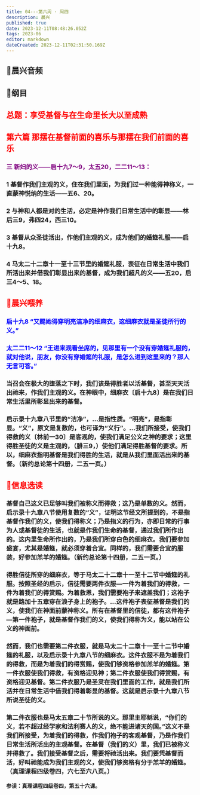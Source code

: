 ```yaml
---
title: 04---第六周 · 周四
description: 晨兴
published: true
date: 2023-12-11T08:48:26.052Z
tags: 2023-06
editor: markdown
dateCreated: 2023-12-11T02:31:50.169Z
---
```


## 🎵晨兴音频

## 📖纲目

## <font color=red>总题：享受基督与在生命里长大以至成熟</font>

## <font color=red>第六篇   那摆在基督前面的喜乐与那摆在我们前面的喜乐</font>

### <font color=purple>三   新妇的义——启十九7～9，太五20，二二11～13：</font>

### 1   基督作我们主观的义，住在我们里面，为我们过一种能得神称义，一直蒙神悦纳的生活——五6、20。

### 2   与神和人都是对的生活，必定是神作我们日常生活中的彰显——林后三9，弗四24，西三10。

### 3   基督从众圣徒活出，作他们主观的义，成为他们的婚筵礼服——启十九8。

### 4   马太二十二章十一至十三节里的婚筵礼服，表征在日常生活中我们所活出来并借我们彰显出来的基督，成为我们超凡的义——五20，启三4～5、18。

## <font color=red>📖晨兴喂养</font>

### <font color=blue>启十九8   “又赐她得穿明亮洁净的细麻衣，这细麻衣就是圣徒所行的义。”</font>

### <font color=blue>太二二11～12   “王进来观看坐席的，见那里有一个没有穿婚筵礼服的，就对他说，朋友，你没有穿婚筵的礼服，是怎么进到这里来的？那人无言可答。”</font>

### 当召会在极大的堕落之下时，我们该是得胜者以活基督，甚至天天活出祂来，作我们主观的义。在神眼中，细麻衣〔启十九8〕是在我们日常生活里所彰显出来的基督。

### 启示录十九章八节里的“洁净”，…是指性质。“明亮”，是指彰显。“义”，原文是复数的，也可译为“义行”。…我们所接受，使我们得救的义〔林前一30〕是客观的，使我们满足公义之神的要求；这里得胜圣徒的义是主观的，（腓三9，）使他们满足得胜基督的要求。所以，细麻衣指明基督是我们得胜的生活，就是从我们里面活出来的基督。（新约总论第十四册，二五一页。）

## <font color=red>📖信息选读</font>

### 基督自己这义已足够叫我们被称义而得救；这乃是单数的义。然而，启示录十九章八节使用复数的“义”，证明这节经文所提到的，不是指基督作我们的义，使我们得称义；乃是指义的行为，亦即日常的行事为人或基督徒的生活，也就是作我们生命的基督，通过我们所作出的。这内里生命所作出的，乃是我们所穿白色的细麻衣。我们要参加盛宴，尤其是婚筵，就必须穿着合宜。同样的，我们需要合宜的服装，好参加羔羊的婚筵。（新约总论第十四册，二五一页。）

### 得胜信徒所穿的细麻衣，等于马太二十二章十一至十二节中婚筵的礼服。按照圣经的启示，信徒需要两件衣服—一件为着我们的得救，一件为着我们的得赏赐。为着救恩，我们需要袍子来遮盖我们；这袍子就是路加十五章穿在浪子身上的袍子。…这件袍子表征基督是我们的义，使我们在神面前蒙神称义。所有在基督里的信徒，都有这件袍子—第一件袍子，就是基督作我们的义，使我们得称为义，能以站在公义的神面前。

### 然而，我们也需要第二件衣服，就是马太二十二章十一至十二节中婚筵的礼服，以及启示录十九章八节的细麻衣。这件衣服不是为着我们的得救，而是为着我们的得赏赐，使我们够资格参加羔羊的婚筵。第一件衣服使我们得救，有资格迎见神；第二件衣服使我们得赏赐，有资格迎见基督。第二件衣服乃是圣灵在我们里面的工作，就是我们所活并在日常生活中借我们得着彰显的基督。这就是启示录十九章八节所说圣徒的义。

### 第二件衣服也是马太五章二十节所说的义。那里主耶稣说，“你们的义，若不超过经学家和法利赛人的义，绝不能进诸天的国。”这义不是我们所接受，为着我们的得救，作我们袍子的客观基督，乃是作我们日常生活所活出的主观基督。在基督（我们的义）里，我们已被称义并得救了。我们接受基督之后，需要将祂活出来。我们要凭基督而活，好叫祂能成为我们主观的义，使我们够资格有分于羔羊的婚筵。（真理课程四级卷四，六七至六八页。）

**参读：真理课程四级卷四，第五十六课。**
<!-- Google tag (gtag.js) -->
<script async src="https://www.googletagmanager.com/gtag/js?id=G-1P8709Z16T"></script>
<script>
  window.dataLayer = window.dataLayer || [];
  function gtag(){dataLayer.push(arguments);}
  gtag('js', new Date());

  gtag('config', 'G-1P8709Z16T');
</script>